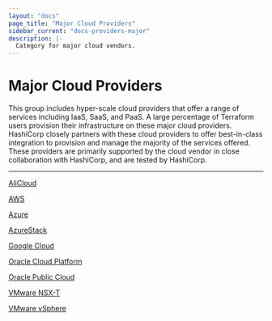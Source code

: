 ```yaml
---
layout: "docs"
page_title: "Major Cloud Providers"
sidebar_current: "docs-providers-major"
description: |-
  Category for major cloud vendors.
---
```


# Major Cloud Providers

This group includes hyper-scale cloud providers that offer a range of services
including IaaS, SaaS, and PaaS.  A large percentage of Terraform users provision
their infrastructure on these major cloud providers. HashiCorp closely partners
with these cloud providers to offer best-in-class integration to provision and
manage the majority of the services offered. These providers are primarily
supported by the cloud vendor in close collaboration with HashiCorp, and are
tested by HashiCorp.

---


[AliCloud](/docs/providers/alicloud/index.html)

[AWS](/docs/providers/aws/index.html)

[Azure](/docs/providers/azurerm/index.html)

[AzureStack](/docs/providers/azurestack/index.html)

[Google Cloud](/docs/providers/google/index.html)

[Oracle Cloud Platform](/docs/providers/oraclepaas/index.html)

[Oracle Public Cloud](/docs/providers/opc/index.html)

[VMware NSX-T](/docs/providers/nsxt/index.html)

[VMware vSphere](/docs/providers/vsphere/index.html)
